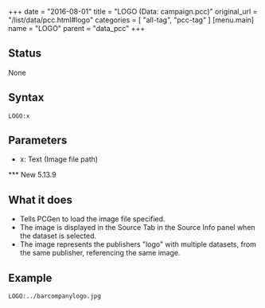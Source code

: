+++
date = "2016-08-01"
title = "LOGO (Data: campaign.pcc)"
original_url = "/list/data/pcc.html#logo"
categories = [ "all-tag", "pcc-tag" ]
[menu.main]
    name = "LOGO"
    parent = "data_pcc"
+++

## Status

None

## Syntax

`LOGO:x`

## Parameters

-   x: Text (Image file path)



<span id="logo"></span> \*\*\* New 5.13.9

What it does
------------

-   Tells PCGen to load the image file specified.
-   The image is displayed in the Source Tab in the Source Info panel
    when the dataset is selected.
-   The image represents the publishers "logo" with multiple datasets,
    from the same publisher, referencing the same image.

Example
-------

`LOGO:../barcompanylogo.jpg`

